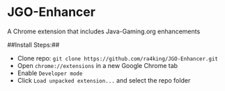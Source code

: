 JGO-Enhancer
============

A Chrome extension that includes Java-Gaming.org enhancements


##Install Steps:##
- Clone repo: `git clone https://github.com/ra4king/JGO-Enhancer.git`
- Open `chrome://extensions` in a new Google Chrome tab
- Enable `Developer mode`
- Click `Load unpacked extension...` and select the repo folder
